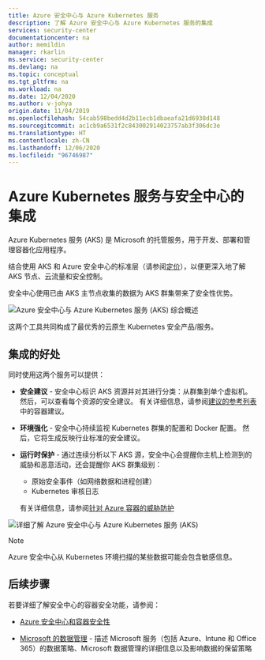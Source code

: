 ```yaml
---
title: Azure 安全中心与 Azure Kubernetes 服务
description: 了解 Azure 安全中心与 Azure Kubernetes 服务的集成
services: security-center
documentationcenter: na
author: memildin
manager: rkarlin
ms.service: security-center
ms.devlang: na
ms.topic: conceptual
ms.tgt_pltfrm: na
ms.workload: na
ms.date: 12/04/2020
ms.author: v-johya
origin.date: 11/04/2019
ms.openlocfilehash: 54cab598bedd4d2b11ecb1dbaeafa21d6938d148
ms.sourcegitcommit: ac1cb9a6531f2c843002914023757ab3f306dc3e
ms.translationtype: HT
ms.contentlocale: zh-CN
ms.lasthandoff: 12/06/2020
ms.locfileid: "96746987"
---
```

# <a name="azure-kubernetes-services-integration-with-security-center"></a>Azure Kubernetes 服务与安全中心的集成

Azure Kubernetes 服务 (AKS) 是 Microsoft 的托管服务，用于开发、部署和管理容器化应用程序。 

结合使用 AKS 和 Azure 安全中心的标准层（请参阅[定价](security-center-pricing.md)），以便更深入地了解 AKS 节点、云流量和安全控制。

安全中心使用已由 AKS 主节点收集的数据为 AKS 群集带来了安全性优势。 

![Azure 安全中心与 Azure Kubernetes 服务 (AKS) 综合概述](./media/azure-kubernetes-service-integration/aks-asc-integration-overview.png)

这两个工具共同构成了最优秀的云原生 Kubernetes 安全产品/服务。 

## <a name="benefits-of-integration"></a>集成的好处

同时使用这两个服务可以提供：

* **安全建议** - 安全中心标识 AKS 资源并对其进行分类：从群集到单个虚拟机。 然后，可以查看每个资源的安全建议。 有关详细信息，请参阅[建议的参考列表](recommendations-reference.md#recs-computeapp)中的容器建议。 

* **环境强化** - 安全中心持续监视 Kubernetes 群集的配置和 Docker 配置。 然后，它将生成反映行业标准的安全建议。

* **运行时保护** - 通过连续分析以下 AKS 源，安全中心会提醒你主机上检测到的威胁和恶意活动，还会提醒你 AKS 群集级别：
    * 原始安全事件（如网络数据和进程创建）
    * Kubernetes 审核日志

    有关详细信息，请参阅[针对 Azure 容器的威胁防护](threat-protection.md)

![详细了解 Azure 安全中心与 Azure Kubernetes 服务 (AKS)](./media/azure-kubernetes-service-integration/aks-asc-integration-detailed.png)

> [!NOTE]
> Azure 安全中心从 Kubernetes 环境扫描的某些数据可能会包含敏感信息。


## <a name="next-steps"></a>后续步骤

若要详细了解安全中心的容器安全功能，请参阅：

* [Azure 安全中心和容器安全性](container-security.md)

* [Microsoft 的数据管理](https://www.microsoft.com/trust-center/privacy/data-management) - 描述 Microsoft 服务（包括 Azure、Intune 和 Office 365）的数据策略、Microsoft 数据管理的详细信息以及影响数据的保留策略
